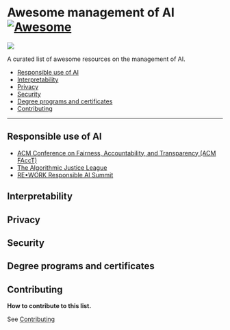 # Awesome management of AI [![Awesome](https://cdn.rawgit.com/sindresorhus/awesome/d7305f38d29fed78fa85652e3a63e154dd8e8829/media/badge.svg)](https://github.com/sindresorhus/awesome)

<img src="http://suchow.io/images/head2.png"/>

A curated list of awesome resources on the management of AI.

- [Responsible use of AI](#responsible-use-of-ai)
- [Interpretability](#interpretability)
- [Privacy](#privacy)
- [Security](#security)
- [Degree programs and certificates](#degree-programs-and-certificates)
- [Contributing](#contributing)

---

## Responsible use of AI

- [ACM Conference on Fairness, Accountability, and Transparency (ACM FAccT)](https://facctconference.org/)
- [The Algorithmic Justice League](https://www.ajl.org/)
- [RE•WORK Responsible AI Summit](https://www.re-work.co/events/responsible-ai-summit-montreal-2019)

## Interpretability

## Privacy

## Security

## Degree programs and certificates

## Contributing

**How to contribute to this list.**

See [Contributing](CONTRIBUTING.md)
